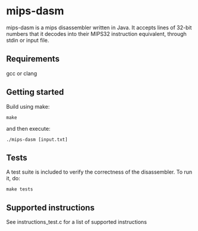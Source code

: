 # mips-dasm
mips-dasm is a mips disassembler written in Java. It accepts lines of 32-bit numbers
that it decodes into their MIPS32 instruction equivalent, through stdin or input file.

## Requirements
gcc or clang

## Getting started
Build using make: 

    make
    
    
and then execute:

    ./mips-dasm [input.txt]
    
## Tests
A test suite is included to verify the correctness of the disassembler.
To run it, do:

    make tests

## Supported instructions
See instructions_test.c for a list of supported instructions
